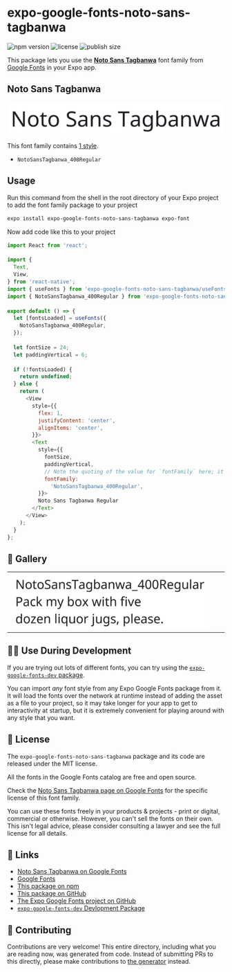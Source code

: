# expo-google-fonts-noto-sans-tagbanwa

![npm version](https://flat.badgen.net/npm/v/expo-google-fonts-noto-sans-tagbanwa)
![license](https://flat.badgen.net/github/license/expo/google-fonts)
![publish size](https://flat.badgen.net/packagephobia/install/expo-google-fonts-noto-sans-tagbanwa)

This package lets you use the [**Noto Sans Tagbanwa**](https://fonts.google.com/specimen/Noto+Sans+Tagbanwa) font family from [Google Fonts](https://fonts.google.com/) in your Expo app.

## Noto Sans Tagbanwa

![Noto Sans Tagbanwa](./font-family.png)

This font family contains [1 style](#-gallery).

- `NotoSansTagbanwa_400Regular`

## Usage

Run this command from the shell in the root directory of your Expo project to add the font family package to your project
```sh
expo install expo-google-fonts-noto-sans-tagbanwa expo-font
```

Now add code like this to your project
```js
import React from 'react';

import {
  Text,
  View,
} from 'react-native';
import { useFonts } from 'expo-google-fonts-noto-sans-tagbanwa/useFonts';
import { NotoSansTagbanwa_400Regular } from 'expo-google-fonts-noto-sans-tagbanwa/400Regular';

export default () => {
  let [fontsLoaded] = useFonts({
    NotoSansTagbanwa_400Regular,
  });

  let fontSize = 24;
  let paddingVertical = 6;

  if (!fontsLoaded) {
    return undefined;
  } else {
    return (
      <View
        style={{
          flex: 1,
          justifyContent: 'center',
          alignItems: 'center',
        }}>
        <Text
          style={{
            fontSize,
            paddingVertical,
            // Note the quoting of the value for `fontFamily` here; it expects a string!
            fontFamily:
              'NotoSansTagbanwa_400Regular',
          }}>
          Noto Sans Tagbanwa Regular
        </Text>
      </View>
    );
  }
};

```

## 🔡 Gallery


||||
|-|-|-|
|![NotoSansTagbanwa_400Regular](.//400Regular/NotoSansTagbanwa_400Regular.ttf.png)||||


## 👩‍💻 Use During Development

If you are trying out lots of different fonts, you can try using the [`expo-google-fonts-dev` package](https://github.com/freeboub/google-fonts/tree/master/font-packages/dev#readme).

You can import *any* font style from any Expo Google Fonts package from it. It will load the fonts
over the network at runtime instead of adding the asset as a file to your project, so it may take longer
for your app to get to interactivity at startup, but it is extremely convenient
for playing around with any style that you want.

## 📖 License

The `expo-google-fonts-noto-sans-tagbanwa` package and its code are released under the MIT license.

All the fonts in the Google Fonts catalog are free and open source.

Check the [Noto Sans Tagbanwa page on Google Fonts](https://fonts.google.com/specimen/Noto+Sans+Tagbanwa) for the specific license of this font family.

You can use these fonts freely in your products & projects - print or digital, commercial or otherwise. However, you can't sell the fonts on their own. This isn't legal advice, please consider consulting a lawyer and see the full license for all details.

## 🔗 Links

- [Noto Sans Tagbanwa on Google Fonts](https://fonts.google.com/specimen/Noto+Sans+Tagbanwa)
- [Google Fonts](https://fonts.google.com/)
- [This package on npm](https://www.npmjs.com/package/expo-google-fonts-noto-sans-tagbanwa)
- [This package on GitHub](https://github.com/freeboub/google-fonts/tree/master/font-packages/noto-sans-tagbanwa)
- [The Expo Google Fonts project on GitHub](https://github.com/freeboub/google-fonts)
- [`expo-google-fonts-dev` Devlopment Package](https://github.com/freeboub/google-fonts/tree/master/font-packages/dev)

## 🤝 Contributing

Contributions are very welcome! This entire directory, including what you are reading now, was generated from code. Instead of submitting PRs to this directly, please make contributions to [the generator](https://github.com/freeboub/google-fonts/tree/master/packages/generator) instead.
